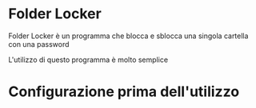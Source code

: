 # Folder Locker
Folder Locker è un programma che blocca e sblocca una singola cartella con una password

L'utilizzo di questo programma è molto semplice

# Configurazione prima dell'utilizzo

